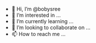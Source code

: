 - 👋 Hi, I’m @bobysree
- 👀 I’m interested in ...
- 🌱 I’m currently learning ...
- 💞️ I’m looking to collaborate on ...
- 📫 How to reach me ...

<!---
bobysree/bobysree is a ✨ special ✨ repository because its `README.md` (this file) appears on your GitHub profile.
You can click the Preview link to take a look at your changes.
--->
